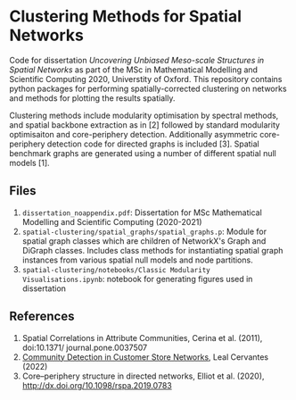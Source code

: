 # Clustering Methods for Spatial Networks
Code for dissertation _Uncovering Unbiased Meso-scale Structures in Spatial Networks_ as part of the MSc in Mathematical Modelling and Scientific Computing 2020, Universtity of Oxford. This repository contains python packages for performing spatially-corrected clustering on networks and methods for plotting the results spatially.<br>

Clustering methods include modularity optimisation by spectral methods, and spatial backbone extraction as in [2] followed by standard modularity optimisaiton and core-periphery detection. Additionally asymmetric core-periphery detection code for directed graphs is included [3]. Spatial benchmark graphs are generated using a number of different spatial null models [1].

## Files
1. `dissertation_noappendix.pdf`: Dissertation for MSc Mathematical Modelling and Scientific Computing (2020-2021)
2. `spatial-clustering/spatial_graphs/spatial_graphs.p`: Module for spatial graph classes which are children of NetworkX's Graph and DiGraph classes. Includes class methods for instantiating spatial graph instances from various spatial null models and node partitions.
3. `spatial-clustering/notebooks/Classic Modularity Visualisations.ipynb`: notebook for generating figures used in dissertation



## References
1. Spatial Correlations in Attribute Communities, Cerina et al. (2011), doi:10.1371/ journal.pone.0037507
2. [Community Detection in Customer Store Networks](https://www.maths.ox.ac.uk/study-here/postgraduate-study/industrially-focused-mathematical-modelling-epsrc-cdt/infomm-resear-46), Leal Cervantes (2022)
3. Core–periphery structure in directed networks, Elliot et al. (2020), http://dx.doi.org/10.1098/rspa.2019.0783
